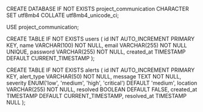 
CREATE DATABASE IF NOT EXISTS project_communication
CHARACTER SET utf8mb4
COLLATE utf8mb4_unicode_ci;


USE project_communication;


CREATE TABLE IF NOT EXISTS users (
    id INT AUTO_INCREMENT PRIMARY KEY,
    name VARCHAR(100) NOT NULL,
    email VARCHAR(255) NOT NULL UNIQUE,
   	password VARCHAR(255) NOT NULL,
    created_at TIMESTAMP DEFAULT CURRENT_TIMESTAMP
);


CREATE TABLE IF NOT EXISTS alerts (
id INT AUTO_INCREMENT PRIMARY KEY,
alert_type VARCHAR(50) NOT NULL,
message TEXT NOT NULL,
severity ENUM('low', 'medium', 'high', 'critical') DEFAULT 'medium',
location VARCHAR(255) NOT NULL,
resolved BOOLEAN DEFAULT FALSE,
created_at TIMESTAMP DEFAULT CURRENT_TIMESTAMP,
resolved_at TIMESTAMP NULL
);








